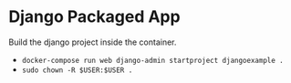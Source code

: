 # Django Packaged App

Build the django project inside the container.

- `docker-compose run web django-admin startproject djangoexample .`
- `sudo chown -R $USER:$USER .`